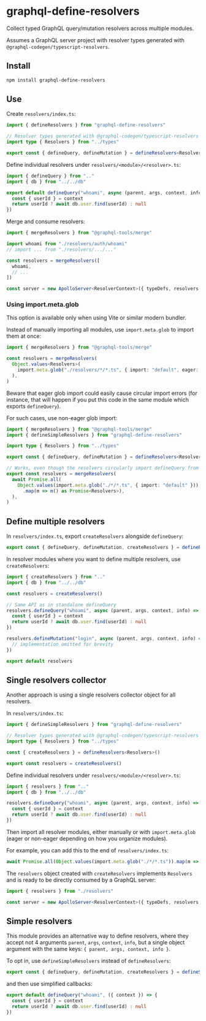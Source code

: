 # graphql-define-resolvers

Collect typed GraphQL query/mutation resolvers across multiple modules.

Assumes a GraphQL server project with resolver types generated with
`@graphql-codegen/typescript-resolvers`.

## Install

```sh
npm install graphql-define-resolvers
```

## Use

Create `resolvers/index.ts`:

```ts
import { defineResolvers } from "graphql-define-resolvers"

// Resolver types generated with @graphql-codegen/typescript-resolvers
import type { Resolvers } from "../types"

export const { defineQuery, defineMutation } = defineResolvers<Resolvers>()
```

Define individual resolvers under `resolvers/<module>/<resolver>.ts`:

```ts
import { defineQuery } from ".."
import { db } from "../../db"

export default defineQuery("whoami", async (parent, args, context, info) => {
  const { userId } = context
  return userId ? await db.user.find(userId) : null
})
```

Merge and consume resolvers:

```ts
import { mergeResolvers } from "@graphql-tools/merge"

import whoami from "./resolvers/auth/whoami"
// import ... from "./resolvers/.../..."

const resolvers = mergeResolvers([
  whoami,
  // ...
])

const server = new ApolloServer<ResolverContext>({ typeDefs, resolvers })
```

### Using import.meta.glob

This option is available only when using Vite or similar modern bundler.

Instead of manually importing all modules, use `import.meta.glob` to import them at once:

```ts
import { mergeResolvers } from "@graphql-tools/merge"

const resolvers = mergeResolvers(
  Object.values<Resolvers>(
    import.meta.glob("./resolvers/*/*.ts", { import: "default", eager: true })
  ),
)
```

Beware that eager glob import could easily cause circular import errors (for instance, that will
happen if you put this code in the same module which exports `defineQuery`).

For such cases, use non-eager glob import:

```ts
import { mergeResolvers } from "@graphql-tools/merge"
import { defineSimpleResolvers } from "graphql-define-resolvers"

import type { Resolvers } from "../types"

export const { defineQuery, defineMutation } = defineResolvers<Resolvers>()

// Works, even though the resolvers circularly import defineQuery from this module.
export const resolvers = mergeResolvers(
  await Promise.all(
    Object.values(import.meta.glob("./*/*.ts", { import: "default" }))
      .map(m => m() as Promise<Resolvers>),
  ),
)
```

## Define multiple resolvers

In `resolvers/index.ts`, export `createResolvers` alongside `defineQuery`:

```ts
export const { defineQuery, defineMutation, createResolvers } = defineResolvers<Resolvers>()
```

In resolver modules where you want to define multiple resolvers, use `createResolvers`:

```ts
import { createResolvers } from ".."
import { db } from "../../db"

const resolvers = createResolvers()

// Same API as in standalone defineQuery
resolvers.defineQuery("whoami", async (parent, args, context, info) => {
  const { userId } = context
  return userId ? await db.user.find(userId) : null
})

resolvers.defineMutation("login", async (parent, args, context, info) => {
  // implementation omitted for brevity
})

export default resolvers
```

## Single resolvers collector

Another approach is using a single resolvers collector object for all resolvers.

In `resolvers/index.ts`:

```ts
import { defineSimpleResolvers } from "graphql-define-resolvers"

// Resolver types generated with @graphql-codegen/typescript-resolvers
import type { Resolvers } from "../types"

const { createResolvers } = defineResolvers<Resolvers>()

export const resolvers = createResolvers()
```

Define individual resolvers under `resolvers/<module>/<resolver>.ts`:

```ts
import { resolvers } from ".."
import { db } from "../../db"

resolvers.defineQuery("whoami", async (parent, args, context, info) => {
  const { userId } = context
  return userId ? await db.user.find(userId) : null
})
```

Then import all resolver modules, either manually or with `import.meta.glob` (eager or non-eager
depending on how you organize modules).

For example, you can add this to the end of `resolvers/index.ts`:

```ts
await Promise.all(Object.values(import.meta.glob("./*/*.ts")).map(m => m()))
```

The `resolvers` object created with `createResolvers` implements `Resolvers` and is ready to be
directly consumed by a GraphQL server:

```ts
import { resolvers } from "./resolvers"

const server = new ApolloServer<ResolverContext>({ typeDefs, resolvers })
```

## Simple resolvers

This module provides an alternative way to define resolvers, where they accept not 4 arguments
`parent`, `args`, `context`, `info`, but a single object argument with the same keys: `{ parent,
args, context, info }`.

To opt in, use `defineSimpleResolvers` instead of `defineResolvers`:

```ts
export const { defineQuery, defineMutation, createResolvers } = defineSimpleResolvers<Resolvers>()
```

and then use simplified callbacks:

```ts
export default defineQuery("whoami", ({ context }) => {
  const { userId } = context
  return userId ? await db.user.find(userId) : null
})
```
